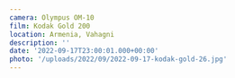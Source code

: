 ```yaml
---
camera: Olympus OM-10
film: Kodak Gold 200
location: Armenia, Vahagni
description: ''
date: '2022-09-17T23:00:01.000+00:00'
photo: '/uploads/2022/09/2022-09-17-kodak-gold-26.jpg'
---
```


